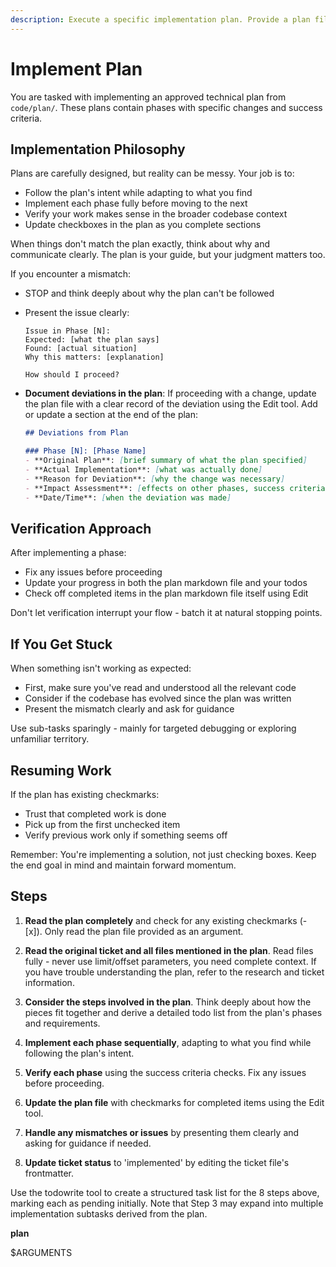 ```yaml
---
description: Execute a specific implementation plan. Provide a plan file as the argument to this command. It's very important this command runs in a new session.
---
```


# Implement Plan

You are tasked with implementing an approved technical plan from `code/plan/`. These plans contain phases with specific changes and success criteria.

## Implementation Philosophy

Plans are carefully designed, but reality can be messy. Your job is to:
- Follow the plan's intent while adapting to what you find
- Implement each phase fully before moving to the next
- Verify your work makes sense in the broader codebase context
- Update checkboxes in the plan as you complete sections

When things don't match the plan exactly, think about why and communicate clearly. The plan is your guide, but your judgment matters too.

If you encounter a mismatch:
- STOP and think deeply about why the plan can't be followed
- Present the issue clearly:
  ```
  Issue in Phase [N]:
  Expected: [what the plan says]
  Found: [actual situation]
  Why this matters: [explanation]

  How should I proceed?
  ```
- **Document deviations in the plan**: If proceeding with a change, update the plan file with a clear record of the deviation using the Edit tool. Add or update a section at the end of the plan:

  ```markdown
  ## Deviations from Plan

  ### Phase [N]: [Phase Name]
  - **Original Plan**: [brief summary of what the plan specified]
  - **Actual Implementation**: [what was actually done]
  - **Reason for Deviation**: [why the change was necessary]
  - **Impact Assessment**: [effects on other phases, success criteria, or overall project]
  - **Date/Time**: [when the deviation was made]
  ```

## Verification Approach

After implementing a phase:
- Fix any issues before proceeding
- Update your progress in both the plan markdown file and your todos
- Check off completed items in the plan markdown file itself using Edit

Don't let verification interrupt your flow - batch it at natural stopping points.

## If You Get Stuck

When something isn't working as expected:
- First, make sure you've read and understood all the relevant code
- Consider if the codebase has evolved since the plan was written
- Present the mismatch clearly and ask for guidance

Use sub-tasks sparingly - mainly for targeted debugging or exploring unfamiliar territory.

## Resuming Work

If the plan has existing checkmarks:
- Trust that completed work is done
- Pick up from the first unchecked item
- Verify previous work only if something seems off

Remember: You're implementing a solution, not just checking boxes. Keep the end goal in mind and maintain forward momentum.

## Steps

1. **Read the plan completely** and check for any existing checkmarks (- [x]). Only read the plan file provided as an argument.

2. **Read the original ticket and all files mentioned in the plan**. Read files fully - never use limit/offset parameters, you need complete context. If you have trouble understanding the plan, refer to the research and ticket information.

3. **Consider the steps involved in the plan**. Think deeply about how the pieces fit together and derive a detailed todo list from the plan's phases and requirements.

4. **Implement each phase sequentially**, adapting to what you find while following the plan's intent.

5. **Verify each phase** using the success criteria checks. Fix any issues before proceeding.

6. **Update the plan file** with checkmarks for completed items using the Edit tool.

7. **Handle any mismatches or issues** by presenting them clearly and asking for guidance if needed.

8. **Update ticket status** to 'implemented' by editing the ticket file's frontmatter.

Use the todowrite tool to create a structured task list for the 8 steps above, marking each as pending initially. Note that Step 3 may expand into multiple implementation subtasks derived from the plan.

**plan**

$ARGUMENTS
